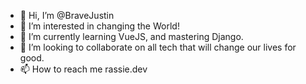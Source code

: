 - 👋 Hi, I’m @BraveJustin
- 👀 I’m interested in changing the World!
- 🌱 I’m currently learning VueJS, and mastering Django.
- 💞️ I’m looking to collaborate on all tech that will change our lives for good.
- 📫 How to reach me rassie.dev

<!---
BraveJustin/BraveJustin is a ✨ special ✨ repository because its `README.md` (this file) appears on your GitHub profile.
You can click the Preview link to take a look at your changes.
--->
